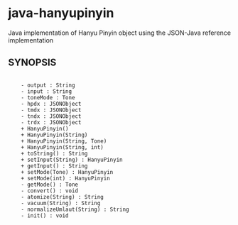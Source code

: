 java-hanyupinyin
================

Java implementation of Hanyu Pinyin object using the JSON-Java reference implementation

## SYNOPSIS ##

```

    - output : String
    - input : String
    - toneMode : Tone
    - hpdx : JSONObject
    - tmdx : JSONObject
    - tndx : JSONObject
    - trdx : JSONObject
    + HanyuPinyin()
    + HanyuPinyin(String)
    + HanyuPinyin(String, Tone)
    + HanyuPinyin(String, int)
    + toString() : String
    + setInput(String) : HanyuPinyin
    + getInput() : String
    + setMode(Tone) : HanyuPinyin
    + setMode(int) : HanyuPinyin
    - getMode() : Tone
    - convert() : void
    - atomize(String) : String
    - vacuum(String) : String
    - normalizeUmlaut(String) : String
    - init() : void

```